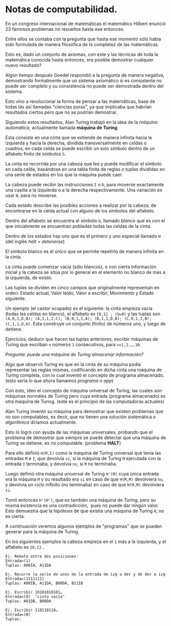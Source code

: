 # Notas de computabilidad.


En un congreso internacional de matemáticas el matemático Hilbert enunció 23 famosos problemas no resueltos hasta ese entonces.

Entre ellos se contaba con la pregunta que hasta ese momento sólo había sido formulada de manera filosófica de la completez de las matemáticas.

Esto es, dado un conjunto de axiomas, con este y las técnicas de toda la matemática conocida hasta entonces, era posible demostrar cualquier nuevo resultado?

Algún tiempo después Goedel respondió a la pregunta de manera negativa, demostrando formalmente que un sistema axiomático si es consistente no puede ser completo y su consistencia no puede ser demostrada dentro del sistema.

Esto vino a revolucionar la forma de pensar a las matemáticas, base de todas las así llamadas "ciencias puras", ya que implicaba que habrían resultados ciertos pero que no se podrían demostrar.

Siguiendo estos resultados, Alan Turing trabajó en la idea de la *máquina automática*, actualmente llamada __máquina de Turing__.

Esta consiste en una cinta que se extiende de manera infinita hacia la izquierda y hacia la derecha, dividida transversalmente en celdas o cuadros, en cada celda se puede escribir un solo símbolo dentro de un alfabeto finito de símbolos `S`.

La cinta es recorrida por una cabeza que lee y puede modificar el símbolo en cada celda, basándose en una tabla finita de reglas o tuplas divididas en una serie de estados en los que la máquina puede caer. 

La cabeza puede recibir las instrucciones `I` o `D`, para moverse exactamente una casilla a la izquierda o a la derecha respectivamente. Una variación es usar `N`, para no moverse.

Cada estado describe las posibles acciones a realizar por la cabeza, de encontrarse en la celda actual con alguno de los símbolos del alfabeto.

Dentro del alfabeto se encuentra el símbolo `b`, llamado _blanco_ que es con el que inicialmente se encuentran pobladas todas las celdas de la cinta.

Dentro de los estados hay uno que es el primero y uno especial llamado `H` (del inglés *halt* = *detenerse*)

El símbolo blanco es el único que se permite repetirlo de manera infinita en la cinta.

La cinta puede comenzar vacía (sólo blancos), o con cierta información inicial y la cabeza se sitúa por lo general en el elemento no blanco de mas a la izquierda, de existir.

Las tuplas se dividen en cinco campos que originalmente representan en orden: Estado actual, Valor leído, Valor a escribir, Movimiento y Estado siguiente.

Un ejemplo (el castor ocupado) es el siguiente: la cinta empieza vacía (todas las celdas en blanco), el alfabeto es `{0,1} ; (b=0)` y las tuplas son `(A,0,1,D,B); (A,1,1,I,C); (B,0,1,I,A); (B,1,1,D,B); (C,0,1,I,B); (C,1,1,D,H)`. Esta construye un conjunto (finito) de números uno, y luego de detiene.

Ejercicios, deducir que hacen las tuplas anteriores; escribir máquinas de Turing que escriban `n` números `1` consecutivos, para `n=1,2,…,10`.

_Pregunta: puede una máquina de Turing almacenar información?_

Algo que observó Turing es que en la cinta de su máquina podía representar las reglas mismas, codificando en dicha cinta una máquina de Turing completa, con lo cual inventó el concepto de programa almacenado. (esto sería lo que ahora llamamos _programa_ o _app_)

Con esto, ideo el concepto de máquina universal de Turing, las cuales son máquinas normales de Turing pero cuya entrada (programa almacenado) es otra máquina de Turing. (este es el principio de las computadoras actuales)

Alan Turing inventó su máquina para demostrar que existen problemas que no son computables, es decir, que no tienen una solución sistemática o _algorítmica_ diríamos actualmente.

Esto lo logró con ayuda de las máquinas universales, probando que el problema de demostrar que siempre se puede detectar que una máquina de Turing se detiene, es no computable. (problema __HALT__)

Para ello definió `H(M,I)` como la máquina de Turing universal que tenía las entradas `M` e `I`, que devolvía `si`, si la máquina de Turing `M` ejecutada con la entrada `I` terminaba, y devolvía `no`, si `M` no terminaba.

Luego definió otra máquina universal de Turing `H'(M)` cuya única entrada era la máquina `M` y su resultado era `si` en caso de que `H(M,M)` devolviera `no`, y devolvía un ciclo infinito (no terminaba) en caso de que `H(M,M)` devolviera `si`.

Tomó entonces `H'(H')`, que es también una máquina de Turing, pero su misma existencia es una contradicción,  pues no puede dar ningún valor. Esto demuestra que la hipótesis de que existía una máquina de Turing `H`, no es cierta.

A continuación veremos algunos ejemplos de "programas" que se pueden generar para la máquina de Turing.

En los siguientes ejemplos la cabeza empieza en el `1` más a la izquierda, y el alfabeto es `{0,1}`...

    Ej. Rebota entre dos posiciones: 
    Entrada=(1)
    Tuplas: A00IA, A11DA

    Ej. Recorre la serie de unos de la entrada de izq a der y de der a izq
    Entrada=(1111111)
    Tuplas: A00IB, A11DA, B00DA, B11IB

    Ej. Escribir 10101010101…
    Entrada=(0)  "cinta vacía"
    Tuplas: A01DB, B00DA

    Ej. Escribir 110110110…
    Entrada=(0)
    Tuplas: 
